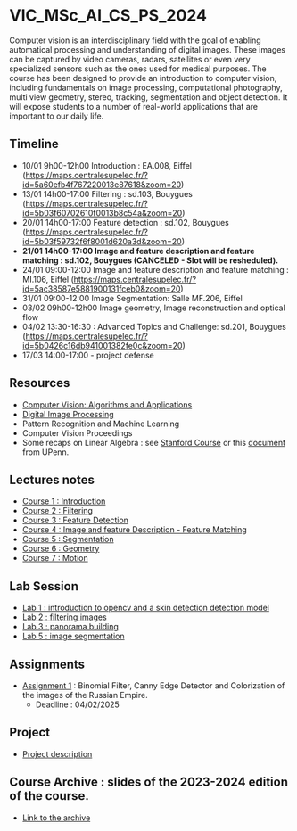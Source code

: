 # VIC_MSc_AI_CS_PS_2024

Computer vision is an interdisciplinary field with the goal of enabling automatical processing and understanding of digital images. These images can be captured by video cameras, radars, satellites or even very specialized sensors such as the ones used for medical purposes. The course has been designed to provide an introduction to computer vision, including fundamentals on image processing, computational photography, multi view geometry, stereo, tracking, segmentation and object detection. It will expose students to a number of real-world applications that are important to our daily life.

## Timeline

+ 10/01 9h00-12h00 Introduction : EA.008, Eiffel (https://maps.centralesupelec.fr/?id=5a60efb4f767220013e87618&zoom=20)
+ 13/01 14h00-17:00 Filtering  : sd.103, Bouygues (https://maps.centralesupelec.fr/?id=5b03f60702610f0013b8c54a&zoom=20)
+ 20/01 14h00-17:00 Feature detection : sd.102, Bouygues (https://maps.centralesupelec.fr/?id=5b03f59732f6f8001d620a3d&zoom=20)
+ **21/01 14h00-17:00 Image and feature description and feature matching : sd.102, Bouygues (**CANCELED** - Slot will be resheduled).**
+ 24/01 09:00-12:00 Image and feature description and feature matching : MI.106, Eiffel (https://maps.centralesupelec.fr/?id=5ac38587e5881900131fceb0&zoom=20)
+ 31/01 09:00-12:00 Image Segmentation: Salle MF.206, Eiffel
+ 03/02 09h00-12h00 Image geometry, Image reconstruction and optical flow
+ 04/02 13:30-16:30 :  Advanced Topics and Challenge:  sd.201, Bouygues (https://maps.centralesupelec.fr/?id=5b0426c16db941001382fe0c&zoom=20)
+ 17/03 14:00-17:00 - project defense

## Resources
+ [Computer Vision: Algorithms and Applications](https://szeliski.org/Book/)
+ [Digital Image Processing](https://dl.ebooksworld.ir/motoman/Digital.Image.Processing.3rd.Edition.www.EBooksWorld.ir.pdf)
+ Pattern Recognition and Machine Learning
+ Computer Vision Proceedings
+ Some recaps on Linear Algebra : see [Stanford Course](https://web.stanford.edu/class/cs231a/section/section1.pdf) or this [document](https://www.seas.upenn.edu/~cis5150/linalg-I.pdf) from UPenn.


## Lectures notes

+ [Course 1 : Introduction](VIC-Lecture01.pdf)
+ [Course 2 : Filtering](VIC-Lecture02.pdf)
+ [Course 3 : Feature Detection](https://filesender.renater.fr/?s=download&token=b8abad14-0650-44d3-86d8-b7daf400d129)
+ [Course 4 : Image and feature Description - Feature Matching](https://filesender.renater.fr/?s=download&token=66299535-1886-4313-8e13-c6cc2bef8246)
+ [Course 5 : Segmentation](VIC_Segmentation2024_2025.pdf)
+ [Course 6 : Geometry](https://filesender.renater.fr/?s=download&token=58f16737-d496-421f-be0b-d8a5d8753fee)
+ [Course 7 : Motion]()

## Lab Session

+ [Lab 1 : introduction to opencv and a skin detection detection model](./Lab1_depot_edunao.zip)
+ [Lab 2 : filtering images](./Lab2_depot_edunao.zip)
+ [Lab 3 : panorama building](./Lab3_VIC.zip)
+ [Lab 5 : image segmentation](./Lab5_VIC.zip)

## Assignments
+ [Assignment 1](https://filesender.renater.fr/?s=download&token=d275eb60-b2aa-45b2-901d-2a318a6f1b77) : Binomial Filter, Canny Edge Detector and Colorization of the images of the Russian Empire.
  + Deadline : 04/02/2025

## Project
 + [Project description](./VIC_project_Description.pdf)

## Course Archive : slides of the 2023-2024 edition of the course.
  + [Link to the archive](https://filesender.renater.fr/?s=download&token=af922ca4-96b2-435e-8dd3-0b1c6b01d099)
  

